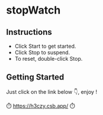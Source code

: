 # stopWatch

## Instructions
- Click Start to get started.
- Click Stop to suspend.
- To reset, double-click Stop.

## Getting Started
Just click on the link below 👇, enjoy !

⏱️ https://h3czy.csb.app/ ⏱️
